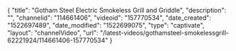 {
    "title": "Gotham Steel Electric Smokeless Grill and Griddle",
    "description": "",
    "channelid": "114661406",
    "videoid": "157770534",
    "date_created": "1522697489",
    "date_modified": "1522699075",
    "type": "captivate",
    "layout": "channelVideo",
    "url": "\/latest-videos\/gothamsteel-smokelessgrill-62221924\/114661406-157770534"
}